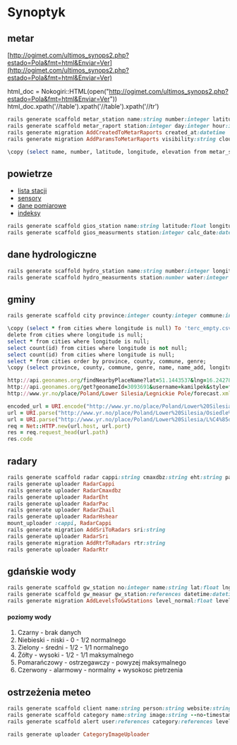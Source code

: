 # Synoptyk

## metar
[http://ogimet.com/ultimos_synops2.php?estado=Pola&fmt=html&Enviar=Ver](http://ogimet.com/ultimos_synops2.php?estado=Pola&fmt=html&Enviar=Ver)

html_doc = Nokogiri::HTML(open("http://ogimet.com/ultimos_synops2.php?estado=Pola&fmt=html&Enviar=Ver"))
html_doc.xpath('//table').xpath('//table').xpath('//tr')

```ruby
rails generate scaffold metar_station name:string number:integer latitude:float longitude:float elevation:integer status:boolean
rails generate scaffold metar_raport station:integer day:integer hour:integer metar:string message:text --no-timestamps
rails generate migration AddCreatedToMetarRaports created_at:datetime
rails generate migration AddParamsToMetarRaports visibility:string cloud_cover:string wind_direct:string wind_speed:string temperature:string pressure:string situation:string

\copy (select name, number, latitude, longitude, elevation from metar_stations) To 'stacje_metar.csv' With CSV HEADER
```

## powietrze
* [lista stacji](http://api.gios.gov.pl/pjp-api/rest/station/findAll)
* [sensory](http://api.gios.gov.pl/pjp-api/rest/station/sensors/740)
* [dane pomiarowe](http://api.gios.gov.pl/pjp-api/rest/data/getData/4817)
* [indeksy](http://api.gios.gov.pl/pjp-api/rest/aqindex/getIndex/740)

```ruby
rails generate scaffold gios_station name:string latitude:float longitude:float number:integer city:string address:string
rails generate scaffold gios_measurments station:integer calc_date:datetime st_index:integer co_index:integer pm10_index:integer c6h6_index:integer no2_index:integer pm25_index:integer o3_index:integer so2_index:integer co_value:float pm10_value:float c6h6_value:float no2_value:float pm25_value:float o3_value:float so2_value:float co_date:datetime pm10_date:datetime c6h6_date:datetime no2_date:datetime pm25_date:datetime o3_date:datetime so2_date:datetime --no-timestamps
```

## dane hydrologiczne
```ruby
rails generate scaffold hydro_station name:string number:integer longitude:float latitude:integer river:string
rails generate scaffold hydro_measurments station:number water:integer water_date:datetime temperature:float temperature_date:datetime ice:integer ice_date:datetime encroach:integer encroach_date:datetime
```

## gminy
```ruby
rails generate scaffold city province:integer county:integer commune:integer genre:integer name:string name_add:string longitude:float latitude:float --no-timestamps

\copy (select * from cities where longitude is null) To 'terc_empty.csv' With CSV HEADER
delete from cities where longitude is null;
select * from cities where longitude is null;
select count(id) from cities where longitude is not null;
select count(id) from cities where longitude is null;
select * from cities order by province, county, commune, genre;
\copy (select province, county, commune, genre, name, name_add, longitude, latitude from cities order by province asc, county asc, commune asc, name asc, genre asc) To 'terc.csv' With CSV HEADER

http://api.geonames.org/findNearbyPlaceName?lat=51.1443537&lng=16.2427819&username=kamilpek
http://api.geonames.org/get?geonameId=3093691&username=kamilpek&style=full
http://www.yr.no/place/Poland/Lower Silesia/Legnickie Pole/forecast.xml

encoded_url = URI.encode("http://www.yr.no/place/Poland/Lower%20Silesia/Osiedle%20M%C5%82odych/forecast.xml")
url = URI.parse("http://www.yr.no/place/Poland/Lower%20Silesia/Osiedle%20M%C5%82odych/forecast.xml")
url = URI.parse("http://www.yr.no/place/Poland/Lower%20Silesia/L%C4%85dek-Zdr%C3%B3j/forecast.xml")
req = Net::HTTP.new(url.host, url.port)
res = req.request_head(url.path)
res.code

```

## radary
```ruby
rails generate scaffold radar cappi:string cmaxdbz:string eht:string pac:string zhail:string hshear:string
rails generate uploader RadarCappi
rails generate uploader RadarCmaxdbz
rails generate uploader RadarEht
rails generate uploader RadarPac
rails generate uploader RadarZhail
rails generate uploader RadarHshear
mount_uploader :cappi, RadarCappi
rails generate migration AddSriToRadars sri:string
rails generate uploader RadarSri
rails generate migration AddRtrToRadars rtr:string
rails generate uploader RadarRtr
```

## gdańskie wody
```ruby
rails generate scaffold gw_station no:integer name:string lat:float lng:float active:boolean rain:boolean water:boolean winddir:boolean windlevel:boolean
rails generate scaffold gw_measur gw_station:references datetime:datetime rain:float water:float winddir:float windlevel:float
rails generate migration AddLevelsToGwStations level_normal:float level_max:float level_rise:float
```
#### poziomy wody
1. Czarny - brak danych
1. Niebieski - niski - 0 - 1/2 normalnego
1. Zielony - średni - 1/2 - 1/1 normalnego
1. Żółty - wysoki - 1/2 - 1/1 maksymalnego
1. Pomarańczowy - ostrzegawczy - powyzej maksymalnego
1. Czerwony - alarmowy - normalny + wysokosc pietrzenia

## ostrzeżenia meteo
```ruby
rails generate scaffold client name:string person:string website:string email:string status:integer access_token:string --no-timestamps
rails generate scaffold category name:string image:string --no-timestamps
rails generate scaffold alert user:references category:references level:integer intro:string content:text time_from:datetime time_for:datetime clients:integer number:integer status:integer

rails generate uploader CategoryImageUploader
```
